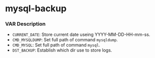 # mysql-backup

### VAR Description
- `CURRENT_DATE`: Store current date useing YYYY-MM-DD-HH-mm-ss.
- `CMD_MYSQLDUMP`: Set full path of command `mysqldump`.
- `CMD_MYSQL`: Set full path of command `mysql`.
- `DST_BACKUP`: Establish which dir use to store logs.


